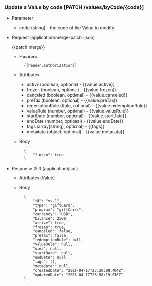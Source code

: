 ### Update a Value by code [PATCH /values/byCode/{code}]

+ Parameter
    + code (string) - the code of the Value to modify.

+ Request (application/merge-patch+json)

    {{patch.merge}}

    + Headers
    
            {{header.authorization}}

    + Attributes
        + active (boolean, optional) - {{value.active}}
        + frozen (boolean, optional) - {{value.frozen}}
        + canceled (boolean, optional) - {{value.canceled}}
        + preTax (boolean, optional) - {{value.preTax}}
        + redemptionRule (Rule, optional) - {{value.redemptionRule}}
        + valueRule (number, optional) - {{value.valueRule}}
        + startDate (number, optional) - {{value.startDate}}
        + endDate (number, optional) - {{value.endDate}}
        + tags (array[string], optional) - {{tags}}
        + metadata (object, optional) - {{value.metadata}}
        
    + Body
    
            {
                "frozen": true
            }
    
+ Response 200 (application/json)
    + Attributes (Value)

    + Body
    
            {
                "id": "vs-1",
                "type": "giftCard",
                "program": "giftCards",
                "currency": "USD",
                "balance": 2500, 
                "active": true,
                "frozen": true,
                "canceled": false,
                "preTax": false,
                "redemptionRule": null,
                "valueRule": null,
                "uses": null,
                "startDate": null,
                "endDate": null,
                "tags": [],
                "metadata": null,
                "createdDate": "2018-04-17T23:20:08.404Z",
                "updatedDate": "2018-04-17T23:58:19.036Z"
            }
